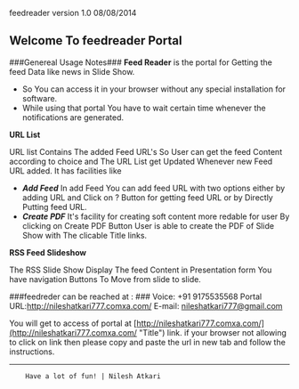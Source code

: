 feedreader version 1.0  08/08/2014

## Welcome To feedreader Portal ##

###Genereal Usage Notes###
**Feed Reader** is the portal for Getting the feed Data like news in Slide Show.
 -  So You can access it in your browser without any special installation for software.
 -  While using that portal You have to wait certain time whenever the notifications are generated.

**URL List**

URL list Contains The added Feed URL's So User can get the feed Content according to choice and The URL List get Updated Whenever new Feed URL added.
It has facilities like
-  ***Add Feed***
    In add Feed You can add feed URL with two options either by adding URL and Click on ? Button for getting feed URL or by Directly Putting feed URL.
-  ***Create PDF***
    It's facility for creating soft content more redable for user By clicking on Create PDF Button User is able to create the PDF of Slide Show with The clicable Title links.

**RSS Feed Slideshow**

The RSS Slide Show Display The feed Content in Presentation form You have navigation Buttons To Move from slide to slide.

###feedreder can be reached at : ###
Voice: 	   +91 9175535568
Portal URL:http://nileshatkari777.comxa.com/
E-mail:    nileshatkari777@gmail.com

You will get to access of portal at [http://nileshatkari777.comxa.com/](http://nileshatkari777.comxa.com/ "Title") link.
if your browser not allowing to click on link then please copy and paste the url in new tab and follow the instructions.

---------------------------------------------------------------    

		Have a lot of fun! | Nilesh Atkari




